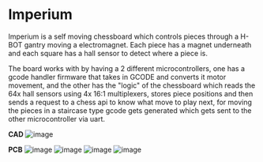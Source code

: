# Imperium

Imperium is a self moving chessboard which controls pieces through a H-BOT gantry moving a electromagnet. Each piece has a magnet underneath and each square has a hall sensor to detect where a piece is.

The board works with by having a 2 different microcontrollers, one has a gcode handler firmware that takes in GCODE and converts it motor movement, and the other has the "logic" of the chessboard which reads the 64x hall sensors using 4x 16:1 multiplexers, stores piece positions and then sends a request to a chess api to know what move to play next, for moving the pieces in a staircase type gcode gets generated which gets sent to the other microcontroller via uart. 

**CAD**
![image](https://github.com/user-attachments/assets/50e8c8e2-8ba4-4c7f-9a4a-bf9df8d5cbbd)

**PCB**
![image](https://github.com/user-attachments/assets/a24777b1-6c02-4e0b-9779-9eb80ec8236e) ![image](https://github.com/user-attachments/assets/ae613a87-6d81-4eac-adc6-081b3d725f28) ![image](https://github.com/user-attachments/assets/55f2aaf5-2e43-40c6-b2fa-735ea2e7b1ca) ![image](https://github.com/user-attachments/assets/0641aafe-a7a1-4ce9-b599-06e4ffb9c0a8)


